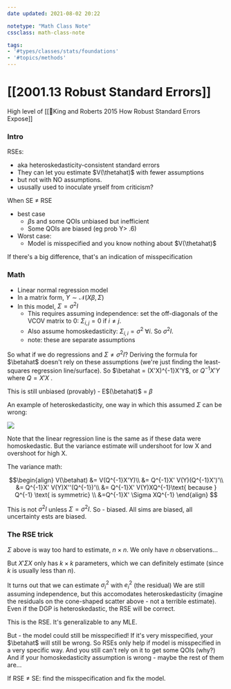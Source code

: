 ```yaml
---
date updated: 2021-08-02 20:22

notetype: "Math Class Note"
cssclass: math-class-note

tags: 
- '#types/classes/stats/foundations'
- '#topics/methods'
---
```


# [[2001.13  Robust Standard Errors]]

High level of [[🚧King and Roberts 2015 How Robust Standard Errors Expose]]


### Intro

RSEs:
- aka heteroskedasticity-consistent standard errors 
- They can let you  estimate $V(\thetahat)$ with fewer assumptions
- but not with NO assumptions. 
- ususally used to inoculate yrself from criticism?

When SE $\neq$ RSE
- best case
	- $\beta$s and some QOIs unbiased but inefficient
	- Some QOIs are biased (eg prob Y> .6)
- Worst case:
	- Model is misspecified and you know nothing about $V(\thetahat)$

If there's a big difference, that's an indication of misspecification


### Math
- Linear normal regression model
- In a matrix form, $Y \sim \mathcal{N}(X\beta, \Sigma)$
- In this model, $\Sigma = \sigma^2 I$ 
	- This requires assuming independence: set the off-diagonals of the VCOV matrix to 0: $\Sigma_{i,j} = 0$ if $i \neq j$.
	- Also assume homoskedasticity: $\Sigma_{i,i} = \sigma^2 \; \forall i$. So $\sigma^2 I$. 
	- note: these are separate assumptions

So what if we do regressions and $\Sigma \neq \sigma^2I$?
Deriving the formula for $\betahat$ doesn't rely on these assumptions (we're just finding the least-squares regression line/surface). So $\betahat = (X'X)^{-1}X'Y$, or $Q^{-1}X'Y$ where $Q = X'X$ . 

This is still unbiased (provably) - E$(\betahat)$ = $\beta$

An example of heteroskedasticity, one way in which this assumed $\Sigma$ can be wrong:

![](https://upload.wikimedia.org/wikipedia/commons/thumb/a/a5/Heteroscedasticity.png/300px-Heteroscedasticity.png) 

Note that the linear regression line is the same as if these data were homoskedastic. But the variance estimate will undershoot for low X and overshoot for high X. 

The variance math:

$$\begin{align}
V(\betahat) &= V(Q^{-1}X'Y)\\
&= Q^{-1}X' V(Y)(Q^{-1}X')'\\
&= Q^{-1}X' V(Y)X''(Q^{-1})'\\
&= Q^{-1}X' V(Y)XQ^{-1}\text{ because } Q^{-1} \text{ is symmetric} \\
&=Q^{-1}X' \Sigma XQ^{-1}
\end{align}
$$

This is not $\sigma^2I$ unless $\Sigma = \sigma^2 I$. So  - biased. All sims are biased, all uncertainty ests are biased. 

### The RSE trick

$\Sigma$ above is way too hard to estimate, $n \times n$. We only have $n$ observations... 

But $X'\Sigma X$ only has $k \times k$ parameters, which we can definitely estimate (since $k$ is usually less than $n$).

It turns out that we can estimate $\sigma^2_i$ with $e^2_i$ (the residual)
We are still assuming independence, but this accomodates heteroskedasticity (imagine the residuals on the cone-shaped scatter above - not a terrible estimate). Even if the DGP is heteroskedastic, the RSE will be correct. 

This is the RSE. It's generalizable to any MLE. 

But - the model could still be misspecified! If it's very misspecified, your $\betahat$ will still be wrong. So RSEs only help if model is misspecified in a very specific way. And you still can't rely on it to get some QOIs (why?) And if your homoskedasticity assumption is wrong - maybe the rest of them are...

If RSE $\neq$ SE: find the misspecification and fix the model. 


